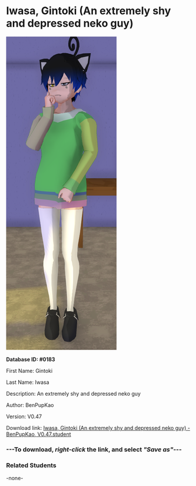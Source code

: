 # Iwasa, Gintoki (An extremely shy and depressed neko guy)

<img src="Files/Iwasa, Gintoki (An extremely shy and depressed neko guy).png" title="Iwasa, Gintoki (An extremely shy and depressed neko guy) - BenPupKao, V0.47">

**Database ID: #0183**

First Name: Gintoki

Last Name: Iwasa

Description: An extremely shy and depressed neko guy

Author: BenPupKao

Version: V0.47

Download link: <a href="https://raw.githubusercontent.com/Arbiter1223/Daigaku-Gurashi-Custom-Students/master/Students/Files/Iwasa%2C%20Gintoki%20(An%20extremely%20shy%20and%20depressed%20neko%20guy)%20-%20BenPupKao%2C%20V0.47.student">Iwasa, Gintoki (An extremely shy and depressed neko guy) - BenPupKao, V0.47.student</a>

### ---**To download, _right-click_ the link, and select _"Save as"_**---

### Related Students

-none-
